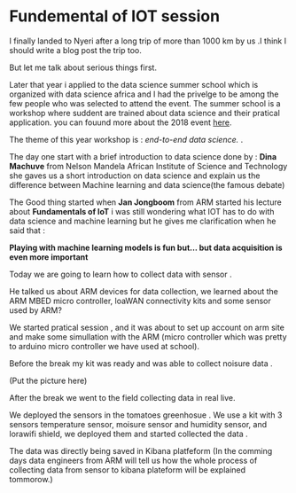 # Fundemental of IOT session

I finally landed to Nyeri after a long trip of more than 1000 km by us .I think I should write a blog post the trip too.

But let me talk about serious things first.

Later that year i applied to the data science summer school which is organized with data science africa and I had the privelge to
be among the few people who was selected to attend the event.
The summer school is a workshop where suddent are trained about data science and their pratical application.
you can fouund more about the 2018 event [here](http://www.datascienceafrica.org/dsa2018/).

The theme of this year workshop is : _end-to-end data science._ .

The day one start with a brief introduction to data science done by : 
**Dina Machuve**  from  Nelson Mandela African Institute of Science and Technology
she gaves us a short introduction on data science and explain us the difference between Machine learning and data science(the famous debate)

The Good thing started when **Jan Jongboom** from ARM started his lecture about **Fundamentals of IoT**
i was still wondering what IOT has to do with data science and machine learning but he gives me clarification when he said that :

__Playing with machine learning models is fun but...
but data acquisition is even more important__

Today we are going to learn how to collect data with sensor .

He talked us about ARM devices for data collection, 
we learned about the ARM MBED micro controller, loaWAN connectivity kits and some sensor used by ARM?

We started pratical session , and it was about to set up account on arm site and make some simullation with the ARM (micro controller  which was pretty to arduino 
micro controller we have used at school).

Before the break my kit was ready and was able to collect noisure data .

(Put the picture here)

After the break we went to the field collecting data in real live.

We deployed the sensors in the tomatoes greenhosue .
We use a kit with 3 sensors temperature sensor, moisure sensor and humidity sensor, and lorawifi shield, we deployed them and started collected the data .

The data was directly being saved in Kibana platfeform (In the comming days data engineers from ARM will tell us how the whole process of collecting data from sensor  to kibana plateform will be explained tommorow.)
